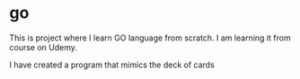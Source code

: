 # go
This is project where I learn GO language from scratch.
I am learning it from course on Udemy.

I have created a program that mimics the deck of cards
